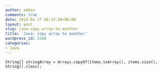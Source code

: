 ```yaml
---
author: admin
comments: true
date: 2013-04-17 06:13:28+00:00
layout: post
slug: java-copy-array-to-another
title: 'Java: copy array to another'
wordpress_id: 1568
categories:
- Java
---
```



    String[] stringArray = Arrays.copyOf(items.toArray(), items.size(), String[].class);
    

